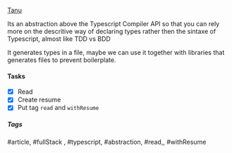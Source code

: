 [Tanu](https://github.com/ariesclark/tanu.js)

Its an abstraction above the Typescript Compiler API so that you can rely more on the descritive way of declaring types rather then the sintaxe of Typescript, almost like TDD vs BDD

It generates types in a file, maybe we can use it together with libraries that generates files to prevent boilerplate.

#### Tasks
- [x] Read
- [x] Create resume
- [x] Put tag `read` and `withResume`

##### Tags
#article, #fullStack , #typescript, #abstraction, #read,, #withResume 
